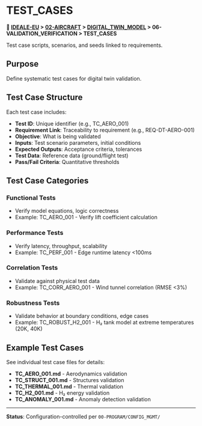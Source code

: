# TEST_CASES

**📍 [IDEALE-EU](../../../) > [02-AIRCRAFT](../../) > [DIGITAL_TWIN_MODEL](../) > 06-VALIDATION_VERIFICATION > TEST_CASES**

Test case scripts, scenarios, and seeds linked to requirements.

## Purpose

Define systematic test cases for digital twin validation.

## Test Case Structure

Each test case includes:
- **Test ID**: Unique identifier (e.g., TC_AERO_001)
- **Requirement Link**: Traceability to requirement (e.g., REQ-DT-AERO-001)
- **Objective**: What is being validated
- **Inputs**: Test scenario parameters, initial conditions
- **Expected Outputs**: Acceptance criteria, tolerances
- **Test Data**: Reference data (ground/flight test)
- **Pass/Fail Criteria**: Quantitative thresholds

## Test Case Categories

### Functional Tests
- Verify model equations, logic correctness
- Example: TC_AERO_001 - Verify lift coefficient calculation

### Performance Tests
- Verify latency, throughput, scalability
- Example: TC_PERF_001 - Edge runtime latency <100ms

### Correlation Tests
- Validate against physical test data
- Example: TC_CORR_AERO_001 - Wind tunnel correlation (RMSE <3%)

### Robustness Tests
- Validate behavior at boundary conditions, edge cases
- Example: TC_ROBUST_H2_001 - H₂ tank model at extreme temperatures (20K, 40K)

## Example Test Cases

See individual test case files for details:
- **TC_AERO_001.md** - Aerodynamics validation
- **TC_STRUCT_001.md** - Structures validation
- **TC_THERMAL_001.md** - Thermal validation
- **TC_H2_001.md** - H₂ energy validation
- **TC_ANOMALY_001.md** - Anomaly detection validation

---

**Status**: Configuration-controlled per `00-PROGRAM/CONFIG_MGMT/`
